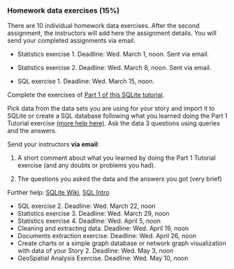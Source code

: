 ### Homework data exercises (15%)

There are 10 individual homework data exercises. After the second assignment, the instructors will add here the assignment details. You will send your completed assignments via email.


- Statistics exercise 1. Deadline: Wed. March 1, noon. Sent via email.

- Statistics exercise 2. Deadline: Wed. March 8, noon. Sent via email.

- SQL exercise 1. Deadline: Wed. March 15, noon.

Complete the exercises of [Part 1 of this SQLite tutorial](https://github.com/tthibo/SQL-Tutorial/blob/master/tutorial_files/part1.textile#creating-the-first-database).

Pick data from the data sets you are using for your story and import it to SQLite or create a SQL database following what you learned doing the Part 1 Tutorial exercise [(more help here)](https://www.w3schools.com/sql/sql_create_db.asp). Ask the data 3 questions using queries and the answers.

Send your instructors **via email**:

1. A short comment about what you learned by doing the Part 1 Tutorial exercise (and any doubts or problems you had).

2. The questions you asked the data and the answers you got (very brief)

Further help: [SQLite Wiki](https://github.com/lazierthanthou/sqlite-manager/wiki/Common-Tasks), [SQL Intro](https://www.w3schools.com/sql/sql_intro.asp)

- SQL exercise 2. Deadline: Wed. March 22, noon
- Statistics exercise 3. Deadline: Wed. March 29, noon
- Statistics exercise 4. Deadline: Wed. April 5, noon
- Cleaning and extracting data. Deadline: Wed. April 19, noon
- Documents extraction exercise.  Deadline: Wed. April 26, noon
- Create charts or a simple graph database or network graph visualization with data of your Story 2. Deadline: Wed. May 3, noon
- GeoSpatial Analysis Exercise. Deadline: Wed. May 10, noon
